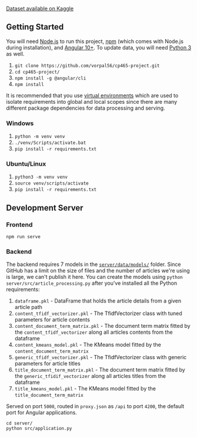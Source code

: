 [Dataset available on Kaggle](https://www.kaggle.com/snapcrack/all-the-news)

## Getting Started
You will need [Node.js](https://nodejs.org/en/) to run this project, [npm](https://www.npmjs.com/) (which comes with Node.js during installation), and [Angular 10+](https://angular.io/). To update data, you will need [Python 3](https://docs.python.org/3/) as well.
1. `git clone https://github.com/vorpal56/cp465-project.git`
2. `cd cp465-project/`
3. `npm install -g @angular/cli`
4. `npm install`

It is recommended that you use [virtual environments](https://docs.python.org/3/tutorial/venv.html) which are used to isolate requirements into global and local scopes since there are many different package dependencies for data processing and serving.
### Windows
1. `python -m venv venv`
2. `./venv/Scripts/activate.bat`
3. `pip install -r requirements.txt`

### Ubuntu/Linux
1. `python3 -m venv venv`
2. `source venv/scripts/activate`
3. `pip install -r requirements.txt`

## Development Server
### Frontend
```
npm run serve
```
### Backend
The backend requires 7 models in the [`server/data/models/`](server/data/models/) folder. Since GitHub has a limit on the size of files and the number of articles we're using is large, we can't publish it here. You can create the models using `python server/src/article_processing.py` after you've installed all the Python requirements: 
1. `dataframe.pkl` - DataFrame that holds the article details from a given article path
2. `content_tfidf_vectorizer.pkl` - The TfidfVectorizer class with tuned parameters for article contents
3. `content_document_term_matrix.pkl` - The document term matrix fitted by the `content_tfidf_vectorizer` along all articles contents from the dataframe
4. `content_kmeans_model.pkl` - The KMeans model fitted by the `content_document_term_matrix`
5. `generic_tfidf_vectorizer.pkl` - The TfidfVectorizer class with generic parameters for article titles
6. `title_document_term_matrix.pkl` - The document term matrix fitted by the `generic_tfidif_vectorizer` along all articles titles from the dataframe
7. `title_kmeans_model.pkl` - The KMeans model fitted by the `title_document_term_matrix`

Served on port `5000`, routed in `proxy.json` as `/api` to port `4200`, the default port for Angular applications. 
```
cd server/
python src/application.py
```
